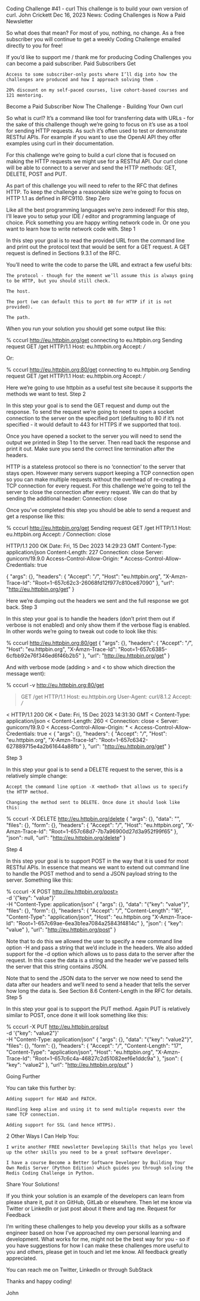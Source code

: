 Coding Challenge #41 - curl
This challenge is to build your own version of curl.
John Crickett
Dec 16, 2023
News: Coding Challenges is Now a Paid Newsletter

So what does that mean? For most of you, nothing, no change. As a free subscriber you will continue to get a weekly Coding Challenge emailed directly to you for free!

If you’d like to support me / thank me for producing Coding Challenges you can become a paid subscriber.
Paid Subscribers Get

    Access to some subscriber-only posts where I’ll dig into how the challenges are produced and how I approach solving them .

    20% discount on my self-paced courses, live cohort-based courses and 121 mentoring.

Become a Paid Subscriber Now
The Challenge - Building Your Own curl

So what is curl? It’s a command like tool for transferring data with URLs - for the sake of this challenge though we’re going to focus on it’s use as a tool for sending HTTP requests. As such it’s often used to test or demonstrate RESTful APIs. For example if you want to use the OpenAI API they offer examples using curl in their documentation.

For this challenge we’re going to build a curl clone that is focused on making the HTTP requests we might use for a RESTful API. Our curl clone will be able to connect to a server and send the HTTP methods: GET, DELETE, POST and PUT.

As part of this challenge you will need to refer to the RFC that defines HTTP. To keep the challenge a reasonable size we’re going to focus on HTTP 1.1 as defined in RFC9110.
Step Zero

Like all the best programming languages we’re zero indexed! For this step, I’ll leave you to setup your IDE / editor and programming language of choice. Pick something you are happy writing network code in. Or one you want to learn how to write network code with.
Step 1

In this step your goal is to read the provided URL from the command line and print out the protocol text that would be sent for a GET request. A GET request is defined in Sections 9.3.1 of the RFC.

You’ll need to write the code to parse the URL and extract a few useful bits:

    The protocol - though for the moment we’ll assume this is always going to be HTTP, but you should still check.

    The host.

    The port (we can default this to port 80 for HTTP if it is not provided).

    The path.

When you run your solution you should get some output like this:

% cccurl http://eu.httpbin.org/get
connecting to eu.httpbin.org
Sending request GET /get HTTP/1.1
Host: eu.httpbin.org
Accept: */*

Or:

% cccurl http://eu.httpbin.org:80/get
connecting to eu.httpbin.org
Sending request GET /get HTTP/1.1
Host: eu.httpbin.org
Accept: */*

Here we’re going to use httpbin as a useful test site because it supports the methods we want to test.
Step 2

In this step your goal is to send the GET request and dump out the response. To send the request we’re going to need to open a socket connection to the server on the specified port (defaulting to 80 if it’s not specified - it would default to 443 for HTTPS if we supported that too).

Once you have opened a socket to the server you will need to send the output we printed in Step 1 to the server. Then read back the response and print it out. Make sure you send the correct line termination after the headers.

HTTP is a stateless protocol so there is no ‘connection’ to the server that stays open. However many servers support keeping a TCP connection open so you can make multiple requests without the overhead of re-creating a TCP connection for every request. For this challenge we’re going to tell the server to close the connection after every request. We can do that by sending the additional header: Connection: close

Once you’ve completed this step you should be able to send a request and get a response like this:

% cccurl http://eu.httpbin.org/get
Sending request GET /get HTTP/1.1
Host: eu.httpbin.org
Accept: */*
Connection: close

HTTP/1.1 200 OK
Date: Fri, 15 Dec 2023 14:29:23 GMT
Content-Type: application/json
Content-Length: 227
Connection: close
Server: gunicorn/19.9.0
Access-Control-Allow-Origin: *
Access-Control-Allow-Credentials: true

{
  "args": {},
  "headers": {
    "Accept": "*/*",
    "Host": "eu.httpbin.org",
    "X-Amzn-Trace-Id": "Root=1-657c62c3-26068fd12f977c810ce87090"
  },
  "url": "http://eu.httpbin.org/get"
}

Here we’re dumping out the headers we sent and the full response we got back.
Step 3

In this step your goal is to handle the headers (don’t print them out if verbose is not enabled) and only show them if the verbose flag is enabled. In other words we’re going to tweak out code to look like this:

% cccurl http://eu.httpbin.org:80/get
{
  "args": {},
  "headers": {
    "Accept": "*/*",
    "Host": "eu.httpbin.org",
    "X-Amzn-Trace-Id": "Root=1-657c6385-6cfbb92e76f346ed6f46b2b5"
  },
  "url": "http://eu.httpbin.org/get"
}

And with verbose mode (adding > and < to show which direction the message went):

% cccurl -v http://eu.httpbin.org:80/get
> GET /get HTTP/1.1
> Host: eu.httpbin.org
> User-Agent: curl/8.1.2
> Accept: */*
>
< HTTP/1.1 200 OK
< Date: Fri, 15 Dec 2023 14:31:30 GMT
< Content-Type: application/json
< Content-Length: 260
< Connection: close
< Server: gunicorn/19.9.0
< Access-Control-Allow-Origin: *
< Access-Control-Allow-Credentials: true
<
{
  "args": {},
  "headers": {
    "Accept": "*/*",
    "Host": "eu.httpbin.org",
    "X-Amzn-Trace-Id": "Root=1-657c6342-627889715e4a2b61644a88fb"
  },
  "url": "http://eu.httpbin.org/get"
}

Step 3

In this step your goal is to send a DELETE request to the server, this is a relatively simple change:

    Accept the command line option -X <method> that allows us to specify the HTTP method.

    Changing the method sent to DELETE. Once done it should look like this:

% cccurl -X DELETE http://eu.httpbin.org/delete
{
  "args": {},
  "data": "",
  "files": {},
  "form": {},
  "headers": {
    "Accept": "*/*",
    "Host": "eu.httpbin.org",
    "X-Amzn-Trace-Id": "Root=1-657c68d7-7b7a96900d27d3a952f99f65"
  },
  "json": null,
  "url": "http://eu.httpbin.org/delete"
}

Step 4

In this step your goal is to support POST in the way that it is used for most RESTful APIs. In essence that means we want to extend out command line to handle the POST method and to send a JSON payload string to the server. Something like this:

% cccurl -X POST http://eu.httpbin.org/post> \
-d '{"key": "value"}' \
-H "Content-Type: application/json"
{
  "args": {},
  "data": "{\"key\": \"value\"}",
  "files": {},
  "form": {},
  "headers": {
    "Accept": "*/*",
    "Content-Length": "16",
    "Content-Type": "application/json",
    "Host": "eu.httpbin.org
    "X-Amzn-Trace-Id": "Root=1-657c69ae-6ea3b1ea7084a25843f4814c"
  },
  "json": {
    "key": "value"
  },
  "url": "http://eu.httpbin.org/post"
}

Note that to do this we allowed the user to specify a new command line option -H and pass a string that we’d include in the headers. We also added support for the -d option which allows us to pass data to the server after the request. In this case the data is a string and the header we’ve passed tells the server that this string contains JSON.

Note that to send the JSON data to the server we now need to send the data after our headers and we’ll need to send a header that tells the server how long the data is. See Section 8.6 Content-Length in the RFC for details.
Step 5

In this step your goal is to support the PUT method. Again PUT is relatively similar to POST, once done it will look something like this:

% cccurl -X PUT http://eu.httpbin.org/put \
-d '{"key": "value2"}' \
-H "Content-Type: application/json"
{
  "args": {},
  "data": "{\"key\": \"value2\"}",
  "files": {},
  "form": {},
  "headers": {
    "Accept": "*/*",
    "Content-Length": "17",
    "Content-Type": "application/json",
    "Host": "eu.httpbin.org",
    "X-Amzn-Trace-Id": "Root=1-657c6c4a-46827c2d51082eef6e1ddc9a"
  },
  "json": {
    "key": "value2"
  },
  "url": "http://eu.httpbin.org/put"
}

Going Further

You can take this further by:

    Adding support for HEAD and PATCH.

    Handling keep alive and using it to send multiple requests over the same TCP connection.

    Adding support for SSL (and hence HTTPS).

2 Other Ways I Can Help You:

    I write another FREE newsletter Developing Skills that helps you level up the other skills you need to be a great software developer.

    I have a course Become a Better Software Developer by Building Your Own Redis Server (Python Edition) which guides you through solving the Redis Coding Challenge in Python.

Share Your Solutions!

If you think your solution is an example of the developers can learn from please share it, put it on GitHub, GitLab or elsewhere. Then let me know via Twitter or LinkedIn or just post about it there and tag me.
Request for Feedback

I’m writing these challenges to help you develop your skills as a software engineer based on how I’ve approached my own personal learning and development. What works for me, might not be the best way for you - so if you have suggestions for how I can make these challenges more useful to you and others, please get in touch and let me know. All feedback greatly appreciated.

You can reach me on Twitter, LinkedIn or through SubStack

Thanks and happy coding!

John
